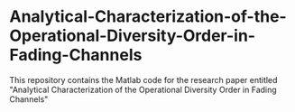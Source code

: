 # Analytical-Characterization-of-the-Operational-Diversity-Order-in-Fading-Channels
This repository contains the Matlab code for the research paper entitled "Analytical Characterization of the Operational Diversity Order in Fading Channels"

